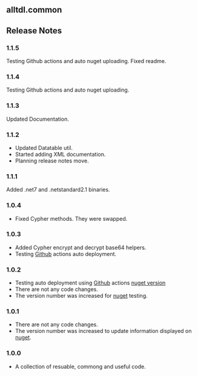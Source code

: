 ## alltdl.common

## Release Notes

### 1.1.5

Testing Github actions and auto nuget uploading.
Fixed readme.

### 1.1.4

Testing Github actions and auto nuget uploading.

### 1.1.3

Updated Documentation.

### 1.1.2

- Updated Datatable util.
- Started adding XML documentation.
- Planning release notes move.

### 1.1.1

Added .net7 and .netstandard2.1 binaries.

### 1.0.4

- Fixed Cypher methods. They were swapped.

### 1.0.3

- Added Cypher encrypt and decrypt base64 helpers.
- Testing [Github] actions auto deployment.

### 1.0.2

- Testing auto deployment using [Github] actions [nuget version]
- There are not any code changes.
- The version number was increased for [nuget] testing.

### 1.0.1

- There are not any code changes.
- The version number was increased to update information displayed on [nuget].

### 1.0.0

- A collection of resuable, commong and useful code.

[nuget]: <https://www.nuget.org/packages/alltdl.common/> "Nuget.org"
[nuget version]: <https://www.nuget.org/packages/alltdl.common/#versions-body-tab> "nuget.org Version"
[github]: <https://github.com/Lewis-Fam/alltdl.common> "Public Repository"